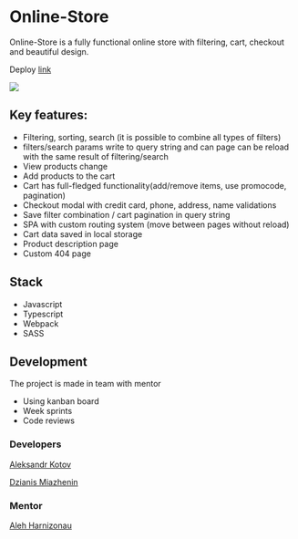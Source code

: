 # Online-Store

Online-Store is a fully functional online store with filtering, cart, checkout and beautiful design.

Deploy [link](https://online-store-ds.netlify.app/#)

![](https://user-images.githubusercontent.com/100029788/211405002-935add3b-4c84-4479-97f2-dbe56226518a.png)


## Key features:
- Filtering, sorting, search (it is possible to combine all types of filters)
- filters/search params write to query string and can page can be reload with the same result of filtering/search
- View products change
- Add products to the cart
- Cart has full-fledged functionality(add/remove items, use promocode, pagination)
- Checkout modal with credit card, phone, address, name validations
- Save filter combination / cart pagination in query string 
- SPA with custom routing system (move between pages without reload)
- Cart data saved in local storage
- Product description page
- Custom 404 page


## Stack
- Javascript
- Typescript
- Webpack
- SASS


## Development
The project is made in team with mentor
- Using kanban board
- Week sprints
- Code reviews

### Developers
[Aleksandr Kotov](https://github.com/Sashkakotov)

[Dzianis Miazhenin](https://github.com/denismezhenin)

### Mentor
[Aleh Harnizonau](https://github.com/alehharnizonau)
